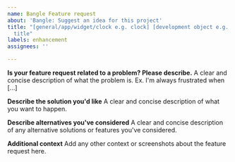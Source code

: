 ```yaml
---
name: Bangle Feature request
about: 'Bangle: Suggest an idea for this project'
title: "[general/app/widget/clock e.g. clock] [development object e.g. antonclock]
  title"
labels: enhancement
assignees: ''

---
```


**Is your feature request related to a problem? Please describe.**
A clear and concise description of what the problem is. Ex. I'm always frustrated when [...]

**Describe the solution you'd like**
A clear and concise description of what you want to happen.

**Describe alternatives you've considered**
A clear and concise description of any alternative solutions or features you've considered.

**Additional context**
Add any other context or screenshots about the feature request here.
